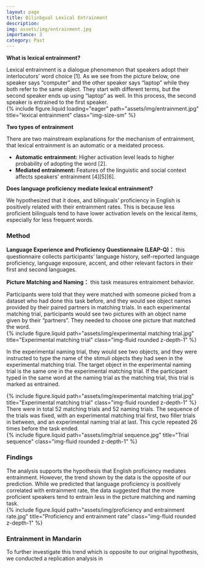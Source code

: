 ```yaml
---
layout: page
title: Bilinbgual Lexical Entrainment
description:
img: assets/img/entrainment.jpg
importance: 3
category: Past
---
```


<p><strong>What is lexical entrainment?</strong></p>
Lexical entrainment is a dialogue phenomenon that speakers adopt their interlocutors’ word choice [1]. As we see from the picture below, one speaker says “computer” and the other speaker says “laptop” while they both refer to the same object. They start with different terms, but the second speaker ends up using “laptop” as well. In this process, the second speaker is entrained to the first speaker.

<div class="row">
    <div class="col-sm mt-4 mt-md-0">
        {% include figure.liquid loading="eager" path="assets/img/entrainment.jpg" title="lexical entrainment" class="img-size-sm" %}
    </div>
</div>

<p><strong>Two types of entrainment</strong></p>
There are two mainstream explanations for the mechanism of entrainment, that lexical entrainment is an automatic or a meidated process.

<div class="highlighted-content">
    <ul>
        <li><strong>Automatic entrainment:</strong> Higher activation level leads to higher probability of adopting the word [2].</li>
        <li><strong>Mediated entrainment:</strong> Features of the linguistic and social context affects speakers’ entrainment [4][5][6].</li>
    </ul>
</div>

<p><strong>Does language proficiency mediate lexical entrainment?</strong></p>
We hypothesized that it does, and bilinguals’ proficiency in English is positively related with their entrainment rates. 
This is because less proficient bilinguals tend to have lower activation levels on the lexical items, especially for less frequent words.

<h3>Method</h3>
<p><strong>Language Experience and Proficiency Questionnaire (LEAP-Q)：</strong> this questionnaire collects participants’ language history, self-reported language proficiency, language exposure, accent, and other relevant factors in their first and second languages.</p>
<p><strong>Picture Matching and Naming：</strong> this task measures entrainment behavior. </p>
Participants were told that they were matched with someone picked from a dataset who had done this task before, and they would see object names provided by their paired partners in matching trials. In each experimental matching trial, participants would see two pictures with an object name given by their “partners”. They needed to choose one picture that matched the word. 
<div class="row justify-content-sm-center">
  <div class="col-sm-8 mt-4 mt-md-0">
    {% include figure.liquid path="assets/img/experimental matching trial.jpg" title="Experimental matching trial" class="img-fluid rounded z-depth-1" %}
  </div>
<div>

In the experimental naming trial, they would see two objects, and they were instructed to type the name of the stimuli objects they had seen in the experimental matching trial. The target object in the experimental naming trial is the same one in the experimental matching trial. If the participant typed in the same word at the naming trial as the matching trial, this trial is marked as entrained.

  <div class="row justify-content-sm-center">
   <div class="col-sm-8 mt-4 mt-md-0">
    {% include figure.liquid path="assets/img/experimental matching trial.jpg" title="Experimental matching trial" class="img-fluid rounded z-depth-1" %}
  </div>
</div>
There were in total 52 matching trials and 52 naming trials. The sequence of the trials was fixed, with an experimental matching trial first, two filler trials in between, and an experimental naming trial at last. This cycle repeated 26 times before the task ended. 
<div class="row justify-content-sm-center">
    <div class="col-sm-8 mt-4 mt-md-0">
        {% include figure.liquid path="assets/img/trial sequence.jpg" title="Trial sequence" class="img-fluid rounded z-depth-1" %}
    </div>
</div>

<h3>Findings</h3>
The analysis supports the hypothesis that English proficiency mediates entrainment.
However, the trend shown by the data is the opposite of our prediction. While we predicted that
language proficiency is positively correlated with entrainment rate, the data suggested that the
more proficient speakers tend to entrain less in the picture matching and naming task.

  <div class="row justify-content-sm-center">
   <div class="col-sm-8 mt-4 mt-md-0">
    {% include figure.liquid path="assets/img/proficiency and entrainment rate.jpg" title="Proficiency and entrainment rate" class="img-fluid rounded z-depth-1" %}
  </div>
</div>

<h3>Entrainment in Mandarin</h3>
To further investigate this trend which is opposite to our original hypothesis, we conducted a replication analysis in 